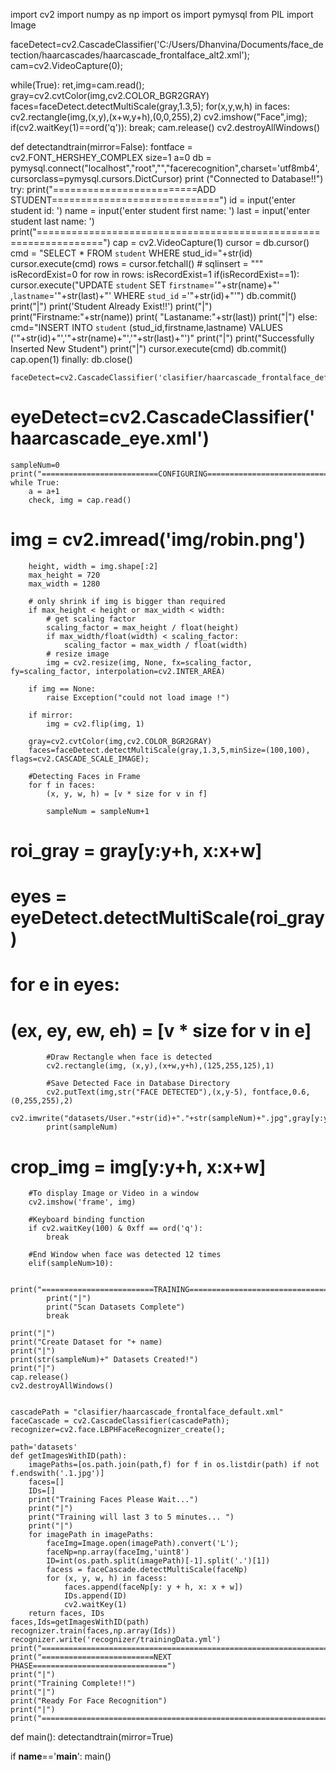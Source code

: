import cv2
import numpy as np
import os
import pymysql
from PIL import Image

faceDetect=cv2.CascadeClassifier('C:/Users/Dhanvina/Documents/face_detection/haarcascades/haarcascade_frontalface_alt2.xml');
cam=cv2.VideoCapture(0);

while(True):
    ret,img=cam.read();
    gray=cv2.cvtColor(img,cv2.COLOR_BGR2GRAY)
    faces=faceDetect.detectMultiScale(gray,1.3,5);
    for(x,y,w,h) in faces:
        cv2.rectangle(img,(x,y),(x+w,y+h),(0,0,255),2)
    cv2.imshow("Face",img);
    if(cv2.waitKey(1)==ord('q')):
        break;
cam.release()
cv2.destroyAllWindows()

    


def detectandtrain(mirror=False):
    fontface = cv2.FONT_HERSHEY_COMPLEX
    size=1
    a=0
    db = pymysql.connect("localhost","root","","facerecognition",charset='utf8mb4', cursorclass=pymysql.cursors.DictCursor)
    print ("Connected to Database!!")
    try:
        print("=========================ADD STUDENT=============================")
        id = input('enter student id: ')
        name = input('enter student first name: ')
        last = input('enter student last name: ')
        print("=================================================================")
        cap = cv2.VideoCapture(1)
        cursor = db.cursor()
        cmd = "SELECT * FROM `student` WHERE stud_id="+str(id)
        cursor.execute(cmd)
        rows = cursor.fetchall()
    #    sqlinsert = """
        isRecordExist=0
        for row in rows:
            isRecordExist=1
        if(isRecordExist==1):
            cursor.execute("UPDATE `student` SET `firstname`='"+str(name)+"' ,`lastname`='"+str(last)+"' WHERE `stud_id` ='"+str(id)+"'")
            db.commit()
            print("|")
            print('Student Already Exist!!')
            print("|")
            print("Firstname:"+str(name)) 
            print( "Lastaname:"+str(last))
            print("|")
        else:
            cmd="INSERT INTO `student` (stud_id,firstname,lastname) VALUES ('"+str(id)+"','"+str(name)+"','"+str(last)+"')"
            print("|")
            print("Successfully Inserted New Student")
            print("|")
        cursor.execute(cmd)
        db.commit()
        cap.open(1)
    finally:
        db.close()
    
    faceDetect=cv2.CascadeClassifier('clasifier/haarcascade_frontalface_default.xml')
#    eyeDetect=cv2.CascadeClassifier('haarcascade_eye.xml')
    sampleNum=0
    print("==========================CONFIGURING============================")
    while True:
        a = a+1
        check, img = cap.read()
#        img = cv2.imread('img/robin.png')
        
        height, width = img.shape[:2]
        max_height = 720
        max_width = 1280
        
        # only shrink if img is bigger than required
        if max_height < height or max_width < width:
            # get scaling factor
            scaling_factor = max_height / float(height)
            if max_width/float(width) < scaling_factor:
                scaling_factor = max_width / float(width)
            # resize image
            img = cv2.resize(img, None, fx=scaling_factor, fy=scaling_factor, interpolation=cv2.INTER_AREA)

        if img == None: 
            raise Exception("could not load image !")
        
        if mirror: 
            img = cv2.flip(img, 1)
        
        gray=cv2.cvtColor(img,cv2.COLOR_BGR2GRAY)
        faces=faceDetect.detectMultiScale(gray,1.3,5,minSize=(100,100), flags=cv2.CASCADE_SCALE_IMAGE);
        
        #Detecting Faces in Frame
        for f in faces:
            (x, y, w, h) = [v * size for v in f]
            
            sampleNum = sampleNum+1
#            roi_gray = gray[y:y+h, x:x+w]
#            eyes =  eyeDetect.detectMultiScale(roi_gray)
#            for e in eyes:
#                (ex, ey, ew, eh) = [v * size for v in e]
                
                
            #Draw Rectangle when face is detected 
            cv2.rectangle(img, (x,y),(x+w,y+h),(125,255,125),1)
            
            #Save Detected Face in Database Directory
            cv2.putText(img,str("FACE DETECTED"),(x,y-5), fontface,0.6,(0,255,255),2)
            cv2.imwrite("datasets/User."+str(id)+"."+str(sampleNum)+".jpg",gray[y:y+h,x:x+w])
            print(sampleNum)
#            crop_img = img[y:y+h, x:x+w]
        
        #To display Image or Video in a window
        cv2.imshow('frame', img)
        
        #Keyboard binding function
        if cv2.waitKey(100) & 0xff == ord('q'):
            break
        
        #End Window when face was detected 12 times
        elif(sampleNum>10):
            
            print("=========================TRAINING================================")
            print("|")
            print("Scan Datasets Complete")
            break
        
    print("|")
    print("Create Dataset for "+ name)
    print("|")
    print(str(sampleNum)+" Datasets Created!")
    print("|")
    cap.release()
    cv2.destroyAllWindows()
    
    
    cascadePath = "clasifier/haarcascade_frontalface_default.xml"
    faceCascade = cv2.CascadeClassifier(cascadePath);
    recognizer=cv2.face.LBPHFaceRecognizer_create();
    
    path='datasets'
    def getImagesWithID(path):
        imagePaths=[os.path.join(path,f) for f in os.listdir(path) if not f.endswith('.1.jpg')]
        faces=[]
        IDs=[]
        print("Training Faces Please Wait...")
        print("|")
        print("Training will last 3 to 5 minutes... ")
        print("|")
        for imagePath in imagePaths:
            faceImg=Image.open(imagePath).convert('L');
            faceNp=np.array(faceImg,'uint8')
            ID=int(os.path.split(imagePath)[-1].split('.')[1])
            facess = faceCascade.detectMultiScale(faceNp)
            for (x, y, w, h) in facess:
                faces.append(faceNp[y: y + h, x: x + w])
                IDs.append(ID) 
                cv2.waitKey(1)
        return faces, IDs
    faces,Ids=getImagesWithID(path)
    recognizer.train(faces,np.array(Ids))
    recognizer.write('recognizer/trainingData.yml')
    print("=================================================================")
    print("=========================NEXT PHASE==============================")
    print("|")
    print("Training Complete!!")
    print("|")
    print("Ready For Face Recognition")
    print("|")
    print("=================================================================")
    
    
def main():
    detectandtrain(mirror=True)
    
if __name__=='__main__':
    main()
